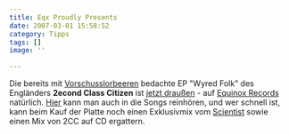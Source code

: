 ```yaml
---
title: Eqx Proudly Presents
date: 2007-03-01 15:58:52
category: Tipps
tags: []
image: ''

---
```


Die bereits mit [Vorschusslorbeeren](http://www.misantropolis.de/2007/02/vorschusslorbeeren) bedachte EP "Wyred Folk" des Engländers **2econd Class Citizen** ist [jetzt draußen](http://www.the-groundzero.com/forum/viewtopic.php?pid=424) - auf [Equinox Records](http://www.e-q-x.net) natürlich. [Hier](http://www.the-groundzero.com/forum/viewtopic.php?pid=424) kann man auch in die Songs reinhören, und wer schnell ist, kann beim Kauf der Platte noch einen Exklusivmix vom [Scientist](http://www.myspace.com/djscientist) sowie einen Mix von 2CC auf CD ergattern.
